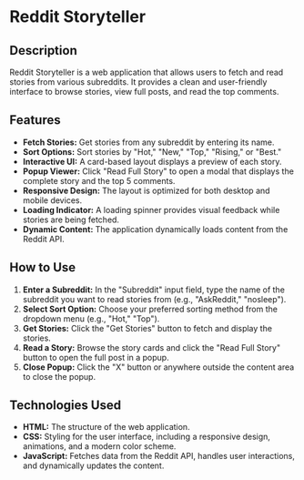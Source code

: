 # Reddit Storyteller

## Description

Reddit Storyteller is a web application that allows users to fetch and read stories from various subreddits. It provides a clean and user-friendly interface to browse stories, view full posts, and read the top comments.

## Features

* **Fetch Stories:** Get stories from any subreddit by entering its name.
* **Sort Options:** Sort stories by "Hot," "New," "Top," "Rising," or "Best."
* **Interactive UI:** A card-based layout displays a preview of each story.
* **Popup Viewer:** Click "Read Full Story" to open a modal that displays the complete story and the top 5 comments.
* **Responsive Design:** The layout is optimized for both desktop and mobile devices.
* **Loading Indicator:** A loading spinner provides visual feedback while stories are being fetched.
* **Dynamic Content:** The application dynamically loads content from the Reddit API.

## How to Use

1.  **Enter a Subreddit:** In the "Subreddit" input field, type the name of the subreddit you want to read stories from (e.g., "AskReddit," "nosleep").
2.  **Select Sort Option:** Choose your preferred sorting method from the dropdown menu (e.g., "Hot," "Top").
3.  **Get Stories:** Click the "Get Stories" button to fetch and display the stories.
4.  **Read a Story:** Browse the story cards and click the "Read Full Story" button to open the full post in a popup.
5.  **Close Popup:** Click the "X" button or anywhere outside the content area to close the popup.

## Technologies Used

* **HTML:** The structure of the web application.
* **CSS:** Styling for the user interface, including a responsive design, animations, and a modern color scheme.
* **JavaScript:** Fetches data from the Reddit API, handles user interactions, and dynamically updates the content.
